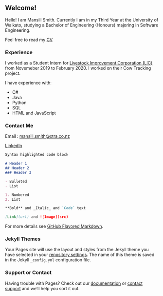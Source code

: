 ## Welcome!

Hello! I am Mansill Smith. Currently I am in my Third Year at the University of Waikato, studying a Bachelor of Engineering (Honours) majoring in Software Engineering.

Feel free to read my [CV](/docs/MansillSmith_CV.pdf).

### Experience

I worked as a Student Intern for [Livestock Improvement Corporation (LIC)](https://www.lic.co.nz/ "LIC Homepage") from Novemeber 2019 to February 2020. I worked on their Cow Tracking project.

I have experience with:
- C#
- Java
- Python
- SQL
- HTML and JavaScript

### Contact Me

Email : mansill.smith@xtra.co.nz

[LinkedIn](www.linkedin.com/in/MansillSmith)

```markdown
Syntax highlighted code block

# Header 1
## Header 2
### Header 3

- Bulleted
- List

1. Numbered
2. List

**Bold** and _Italic_ and `Code` text

[Link](url) and ![Image](src)
```

For more details see [GitHub Flavored Markdown](https://guides.github.com/features/mastering-markdown/).

### Jekyll Themes

Your Pages site will use the layout and styles from the Jekyll theme you have selected in your [repository settings](https://github.com/MansillSmith/MansillSmith.github.io/settings). The name of this theme is saved in the Jekyll `_config.yml` configuration file.

### Support or Contact

Having trouble with Pages? Check out our [documentation](https://help.github.com/categories/github-pages-basics/) or [contact support](https://github.com/contact) and we’ll help you sort it out.
